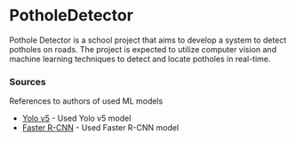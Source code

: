 <!DOCTYPE html>
<html>
  <body>
    <h1>PotholeDetector</h1>
    <p>Pothole Detector is a school project that aims to develop a system to detect potholes on roads. The project is expected to utilize computer vision and machine learning techniques to detect and locate potholes in real-time. </p>
    <h3>Sources</h3>
    <p>References to authors of used ML models</p>
    <ul>
      <li><a href="https://github.com/ultralytics/yolov5">Yolo v5</a> - Used Yolo v5 model </li>
      <li><a href="https://pytorch.org/vision/main/models/generated/torchvision.models.detection.fasterrcnn_resnet50_">Faster R-CNN</a> - Used Faster R-CNN model</li>
    </ul>
